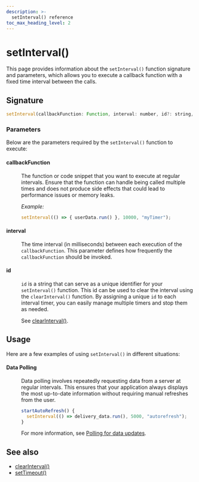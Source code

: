 ```yaml
---
description: >-
  setInterval() reference
toc_max_heading_level: 2
---
```


# setInterval()

This page provides information about the `setInterval()` function signature and parameters, which allows you to execute a callback function with a fixed time interval between the calls.


<ZoomImage src="/img/settimeout-function.png" alt="setInterval()" caption="setInterval()" />



## Signature

```javascript
setInterval(callbackFunction: Function, interval: number, id?: string, args?: any)
```


### Parameters

Below are the parameters required by the `setInterval()` function to execute:


#### callbackFunction

<dd>

The function or code snippet that you want to execute at regular intervals. Ensure that the function can handle being called multiple times and does not produce side effects that could lead to performance issues or memory leaks.

*Example:*

```js
setInterval(() => { userData.run() }, 10000, "myTimer");
```

</dd>

#### interval

<dd>

The time interval (in milliseconds) between each execution of the `callbackFunction`. This parameter defines how frequently the `callbackFunction` should be invoked. 

</dd>

#### id

<dd>

`id` is a string that can serve as a unique identifier for your `setInterval()` function. This id can be used to clear the interval using the `clearInterval()` function. By assigning a unique `id` to each interval timer, you can easily manage multiple timers and stop them as needed.

See [clearInterval()](/reference/appsmith-framework/widget-actions/clear-interval).

</dd>

## Usage

Here are a few examples of using `setInterval()` in different situations:





#### Data Polling

<dd>

Data polling involves repeatedly requesting data from a server at regular intervals. This ensures that your application always displays the most up-to-date information without requiring manual refreshes from the user.


```js
startAutoRefresh() {
  setInterval(() => delivery_data.run(), 5000, "autorefresh");
}
```

For more information, see [Polling for data updates](/build-apps/how-to-guides/setup-polling).

</dd>


## See also
- [clearInterval()](/reference/appsmith-framework/widget-actions/clear-interval)
- [setTimeout()](/reference/appsmith-framework/widget-actions/set-timeout)
